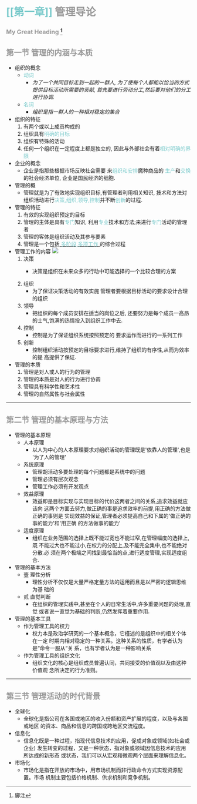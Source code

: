 # <font color = '#7acacb'>[[第一章]]</font> 管理导论
### My Great Heading [^1]
## 第一节 管理的内涵与本质
- 组织的概念
    - <font color = '#7acacb'>动词</font> 
        - _为了一个共同目标走到一起的一群人,_
          _为了使每个人都能以恰当的方式提供目标活动所需要的贡献,_
          _首先要进行劳动分工,然后要对他们的分工进行协调._
    - <font color = '#7acacb'>名词</font>
        - _组织是指一群人的一种相对稳定的集合_
- 组织的特征
    1. 有两个或以上成员构成的
    2. 组织具有<font color = '#7acacb'>明确的目标</font>
    3. 组织有特殊的活动
    4. 任何一个组织在一定程度上都是独立的,
       因此与外部社会有着<font color = '#7acacb'><font color = '#7acacb'>相对明确的界限</font></font>
- 企业的概念
    - 企业是指那些根据市场反映社会需要
    来<font color = '#7acacb'>组织和安排</font>魔种商品的
    <font color = '#7acacb'>生产</font>和<font color = '#7acacb'>交换</font>的社会经济单位,
    企业是国民经济的细胞.
- 管理的概
    - 管理就是为了有效地实现组织目标,有管理者利用相关知识,
      技术和方法对组织活动进行<font color = '#7acacb'>决策,组织,领导,控制</font>并不断<font color = '#7acacb'>创新</font>的过程.
- 管理的特征
    1. 有效的实现组织预定的目标
    2. 管理的主体是具有<font color = '#7acacb'>专门</font>知识,
        利用<font color = '#7acacb'>专业</font>技术和方法;来进行<font color = '#7acacb'>专门</font>活动的管理者
    3. 管理的客体是组织活动及其参与要素
    4. 管理是一个包括<u> <font color = '#7acacb'>多阶段,多项工作</font> </u>的综合过程
- 管理工作的内容
    ![](https://pic2.zhimg.com/80/v2-72c82966a61dde2576ed2a9e094a21c9_720w.jpg)
    1. 决策 
        - <p style="font-color : red">决策是组织在未来众多的行动中可能选择的一个比较合理的方案</p>
    2. 组织
        - 为了保证决策活动的有效实施
        管理者要根据目标活动的要求设计合理的组织
    3. 领导
        - 把组织的每个成员安排在适当的岗位之后,
          还要努力是每个成员一高昂的士气,饱满的热情投入到组织工作中去.
    4. 控制
        - 控制是为了保证组织系统按照预定的
          要求运作而进行的一系列工作
    5. 创新
        - 控制组织活动按预定的目标要求进行,维持了组织的有序性,从而为效率的提
        高提供了保证.
- 管理的本质
    1. 管理是对人或人的行为的管理
    2. 管理的本质是对人的行为进行协调
    3. 管理具有科学性和艺术性
    4. 管理的自然属性与社会属性
------------------------------------------
## 第二节 管理的基本原理与方法
- 管理的基本原理
    - 人本原理
        - 以人为中心的人本原理要求对组织活动的管理既是'依靠人的管理',也是
        '为了人的管理'
    - 系统原理
        - 管理胡活动多要处理的每个问题都是系统中的问题
        - 管理必须有层次观念
        - 管理工作必须有开发观点
    - 效益原理
        - 效益即是目标实现与实现目标的代价这两者之间的关系,追求效益就应该向
        这两个方面去努力,做正确的事是追求效率的前提,用正确的方法做正确的事则是
        实现效益的保证,管理者必须提高自己和下属的'做正确的事的能力'和'用正确
        的方法做事的能力'
    - 适度原理
        - 组织在业务范围的选择上既不能过宽也不能过窄,在管理幅度的选择上,既
        不能过大也不能过小,在权力的分配上,及不能完全集中,也不能绝对分散.必
        须在两个极端之间找到最恰当的点,进行适度管理,实现适度组合.
- 管理的基本方法
    - 壹 理性分析
        - 理性分析不仅仅是大量严格定量方法的运用而且是以严密的逻辑思维为基
        础的
    - 贰 直觉判断
        - 在组织的管理实践中,甚至在个人的日常生活中,许多重要问题的处理,直觉
        或者说一直觉为基础的判断,仍然发挥着重要作用.
- 管理的基本工具
    - 作为管理工具的权力
        - 权力本是政治学研究的一个基本概念，它槿述的是组织中的相关个体在一定
        时期内相对稳定的一种关系。这种关系的性质，有学者认为是“命令一服从“关
        系，也有学者认为是一种影响关系
    - 作为管理工具的组织文化
        - 组织文化的核心是组织成员普遍认同，共同接受的价值观以及由这种价值观
        念所决定的行为准则。
---------------------------------
## 第三节 管理活动的时代背景
- 全球化
    - 全球化是指公司在各国或地区的收入份额和资产扩展的程度，以及与各国或地区
    的资本、商品和信息的跨国或跨地区交流程度。
- 信息化
    - 信息化既是一种过程，指现代信息技术的应用，促成对象或领域(如社会或企业)
    发生转变的过程，又是一种状态，指对象或领域因信息技术的应用所达成的新形态
    或状态，我们可以从宏观和微观两个层面来理解信息化。
- 市场化
    - 市场化是指在开放的市场中，用市场机制而非行政命令方式实现资源配置。市场
    机制主要包括价格机制、供求机制和竞争机制。
<style>
h1,h2,h3 { color: #999 !important; }
</style>
[^1]: 脚注
